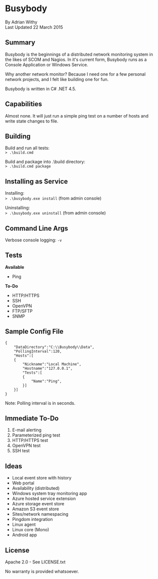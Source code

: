 # Busybody

By Adrian Withy  
Last Updated 22 March 2015

## Summary ##

Busybody is the beginnings of a distributed network monitoring system in the likes of SCOM and Nagios.  In it's current form, Busybody runs as a Console Application or Windows Service.


Why another network monitor?  Because I need one for a few personal network projects, and I felt like building one for fun.

Busybody is written in C# .NET 4.5.


## Capabilities ##

Almost none.  It will just run a simple ping test on a number of hosts and write state changes to file.


## Building ##

Build and run all tests:  
`> .\build.cmd`

Build and package into .\build directory:  
`> .\build.cmd package`


## Installing as Service ##

Installing:  
`> .\busybody.exe install`  (from admin console)

Uninstalling:  
`> .\busybody.exe uninstall`  (from admin console)


## Command Line Args ##

Verbose console logging: `-v`



## Tests ##

**Available**

* Ping

**To-Do**

* HTTP/HTTPS
* SSH
* OpenVPN
* FTP/SFTP
* SNMP


## Sample Config File ##


    {  
    	"DataDirectory":"C:\\Busybody\\Data",
    	"PollingInterval":120,
    	"Hosts":[
    	{
    		"Nickname":"Local Machine",
    		"Hostname":"127.0.0.1",
    		"Tests":[
    		{
    			"Name":"Ping",
    		}]
    	}]
    }


Note: Polling interval is in seconds.


## Immediate To-Do ##

1. E-mail alerting
1. Parameterized ping test
1. HTTP/HTTPS test
1. OpenVPN test
1. SSH test


## Ideas ##

- Local event store with history
- Web portal
- Availability (distributed)
- Windows system tray monitoring app
- Azure hosted service extension
- Azure storage event store
- Amazon S3 event store
- Sites/network namespacing
- Pingdom integration
- Linux agent
- Linux core (Mono)
- Android app


## License ##

Apache 2.0 - See LICENSE.txt

No warranty is provided whatsoever.